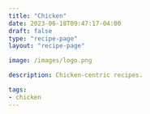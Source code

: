 ```yaml
---
title: "Chicken"
date: 2023-06-18T09:47:17-04:00
draft: false
type: "recipe-page"
layout: "recipe-page"

image: /images/logo.png

description: Chicken-centric recipes.

tags:
- chicken
---
```


